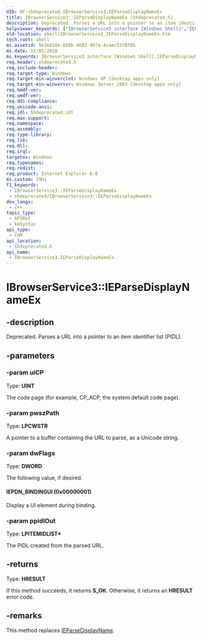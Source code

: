 ```yaml
---
UID: NF:shdeprecated.IBrowserService3.IEParseDisplayNameEx
title: IBrowserService3::IEParseDisplayNameEx (shdeprecated.h)
description: Deprecated. Parses a URL into a pointer to an item identifier list (PIDL).
helpviewer_keywords: ["IBrowserService3 interface [Windows Shell]","IEParseDisplayNameEx method","IBrowserService3.IEParseDisplayNameEx","IBrowserService3::IEParseDisplayNameEx","IEPDN_BINDINGUI","IEParseDisplayNameEx","IEParseDisplayNameEx method [Windows Shell]","IEParseDisplayNameEx method [Windows Shell]","IBrowserService3 interface","shdeprecated/IBrowserService3::IEParseDisplayNameEx","shell.IBrowserService3_IEParseDisplayNameEx","zone_IBrowserService3_IEParseDisplayNameEx"]
old-location: shell\IBrowserService3_IEParseDisplayNameEx.htm
tech.root: shell
ms.assetid: 9e36418e-026b-4682-9074-4caec5370f8b
ms.date: 12/05/2018
ms.keywords: IBrowserService3 interface [Windows Shell],IEParseDisplayNameEx method, IBrowserService3.IEParseDisplayNameEx, IBrowserService3::IEParseDisplayNameEx, IEPDN_BINDINGUI, IEParseDisplayNameEx, IEParseDisplayNameEx method [Windows Shell], IEParseDisplayNameEx method [Windows Shell],IBrowserService3 interface, shdeprecated/IBrowserService3::IEParseDisplayNameEx, shell.IBrowserService3_IEParseDisplayNameEx, zone_IBrowserService3_IEParseDisplayNameEx
req.header: shdeprecated.h
req.include-header: 
req.target-type: Windows
req.target-min-winverclnt: Windows XP [desktop apps only]
req.target-min-winversvr: Windows Server 2003 [desktop apps only]
req.kmdf-ver: 
req.umdf-ver: 
req.ddi-compliance: 
req.unicode-ansi: 
req.idl: Shdeprecated.idl
req.max-support: 
req.namespace: 
req.assembly: 
req.type-library: 
req.lib: 
req.dll: 
req.irql: 
targetos: Windows
req.typenames: 
req.redist: 
req.product: Internet Explorer 6.0
ms.custom: 19H1
f1_keywords:
 - IBrowserService3::IEParseDisplayNameEx
 - shdeprecated/IBrowserService3::IEParseDisplayNameEx
dev_langs:
 - c++
topic_type:
 - APIRef
 - kbSyntax
api_type:
 - COM
api_location:
 - Shdeprecated.h
api_name:
 - IBrowserService3.IEParseDisplayNameEx
---
```


# IBrowserService3::IEParseDisplayNameEx


## -description

Deprecated. Parses a URL into a pointer to an item identifier list (PIDL).

## -parameters

### -param uiCP

Type: <b>UINT</b>

The code page (for example, CP_ACP, the system default code page).

### -param pwszPath

Type: <b>LPCWSTR</b>

A pointer to a buffer containing the URL to parse, as a Unicode string.

### -param dwFlags

Type: <b>DWORD</b>

The following value, if desired.



#### IEPDN_BINDINGUI (0x00000001)

Display a UI element during binding.

### -param ppidlOut

Type: <b>LPITEMIDLIST*</b>

The PIDL created from the parsed URL.

## -returns

Type: <b>HRESULT</b>

If this method succeeds, it returns <b>S_OK</b>. Otherwise, it returns an <b>HRESULT</b> error code.

## -remarks

This method replaces <a href="/windows/desktop/api/shdeprecated/nf-shdeprecated-ibrowserservice-ieparsedisplayname">IEParseDisplayName</a>.